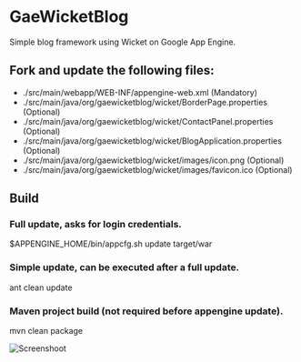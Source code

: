 # GaeWicketBlog

Simple blog framework using Wicket on Google App Engine.

## Fork and update the following files:
- ./src/main/webapp/WEB-INF/appengine-web.xml (Mandatory)
- ./src/main/java/org/gaewicketblog/wicket/BorderPage.properties (Optional)
- ./src/main/java/org/gaewicketblog/wicket/ContactPanel.properties (Optional)
- ./src/main/java/org/gaewicketblog/wicket/BlogApplication.properties (Optional)
- ./src/main/java/org/gaewicketblog/wicket/images/icon.png (Optional)
- ./src/main/java/org/gaewicketblog/wicket/images/favicon.ico (Optional)

## Build
### Full update, asks for login credentials.
$APPENGINE_HOME/bin/appcfg.sh update target/war
### Simple update, can be executed after a full update.
ant clean update
### Maven project build (not required before appengine update).
mvn clean package

![Screenshoot](http://magh.github.com/gaewicketblog/screenshots/2011-01-11.png)

